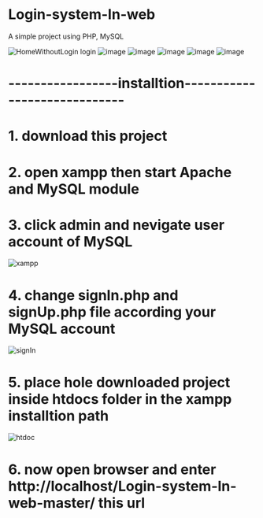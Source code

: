 # Login-system-In-web
A simple project using PHP, MySQL

![HomeWithoutLogin](https://user-images.githubusercontent.com/43715453/114277851-c64d1880-9a4e-11eb-8777-6e8f3c89e1ae.png)
login
![image](https://user-images.githubusercontent.com/43715453/114277918-1926d000-9a4f-11eb-9896-0e5f9d0cae5a.png)
![image](https://user-images.githubusercontent.com/43715453/114277885-f3013000-9a4e-11eb-868f-3063f72e84ca.png)
![image](https://user-images.githubusercontent.com/43715453/114277943-38bdf880-9a4f-11eb-8d77-b7dd865d94d1.png)
![image](https://user-images.githubusercontent.com/43715453/114277951-4d9a8c00-9a4f-11eb-8010-2935557dd425.png)
![image](https://user-images.githubusercontent.com/43715453/114277976-6145f280-9a4f-11eb-8db3-d734982d5ec7.png)

# -----------------installtion-----------------------------
# 1. download this project
# 2. open xampp then start Apache and MySQL module
# 3. click admin and nevigate user account of MySQL
![xampp](https://user-images.githubusercontent.com/43715453/114277378-b92f2a00-9a4c-11eb-820a-bdbcb956eee6.png)
# 4. change signIn.php and signUp.php file according your MySQL account
![signIn](https://user-images.githubusercontent.com/43715453/114277658-e4664900-9a4d-11eb-9cae-576605260aed.png)
# 5. place hole downloaded project inside htdocs folder in the xampp installtion path
![htdoc](https://user-images.githubusercontent.com/43715453/114277729-432bc280-9a4e-11eb-9926-412141ca18cb.png)
# 6. now open browser and enter http://localhost/Login-system-In-web-master/ this url
